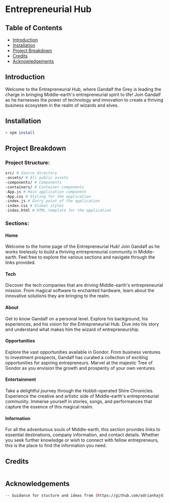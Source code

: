 # Entrepreneurial Hub

## Table of Contents
- [Introduction](#introduction)
- [Installation](#installation)
- [Project Breakdown](#project-breakdown)
- [Credits](#credits)
- [Acknowledgements](#acknowledgements)

## Introduction
Welcome to the Entrepreneurial Hub, where Gandalf the Grey is leading the charge in bringing Middle-earth's entrepreneurial spirit to life! Join Gandalf as he harnesses the power of technology and innovation to create a thriving business ecosystem in the realm of wizards and elves.

## Installation 
```sh
> npm install 
```
## Project Breakdown

### Project Structure:
```sh 
src/ # Source directory
-assets/ # All public assets
-components/ # Components
-containers/ # Container components
-App.js # Main application component
-App.css # Styling for the application
-index.js # Entry point of the application
-index.css # Global styles
-index.html # HTML template for the application
```
### Sections:

#### Home

Welcome to the home page of the Entrepreneurial Hub! Join Gandalf as he works tirelessly to build a thriving entrepreneurial community in Middle-earth. Feel free to explore the various sections and navigate through the links provided.

#### Tech

Discover the tech companies that are driving Middle-earth's entrepreneurial mission. From magical software to enchanted hardware, learn about the innovative solutions they are bringing to the realm.

#### About

Get to know Gandalf on a personal level. Explore his background, his experiences, and his vision for the Entrepreneurial Hub. Dive into his story and understand what makes him the wizard of entrepreneurship.

#### Opportunities

Explore the vast opportunities available in Gondor. From business ventures to investment prospects, Gandalf has curated a collection of exciting opportunities for aspiring entrepreneurs. Marvel at the majestic Tree of Gondor as you envision the growth and prosperity of your own ventures.

#### Entertainment

Take a delightful journey through the Hobbit-operated Shire Chronicles. Experience the creative and artistic side of Middle-earth's entrepreneurial community. Immerse yourself in stories, songs, and performances that capture the essence of this magical realm.

#### Information

For all the adventurous souls of Middle-earth, this section provides links to essential destinations, company information, and contact details. Whether you seek further knowledge or wish to connect with fellow entrepreneurs, this is the place to find the information you need.

## Credits

```sh

```

## Acknowledgements

```sh
-- Guidance for stucture and ideas from (https://github.com/adrianhajdin/project_modern_ui_ux_gpt3), thank you!
```
